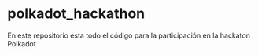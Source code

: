 # polkadot_hackathon
En este repositorio esta todo el código para la participación en la hackaton Polkadot
